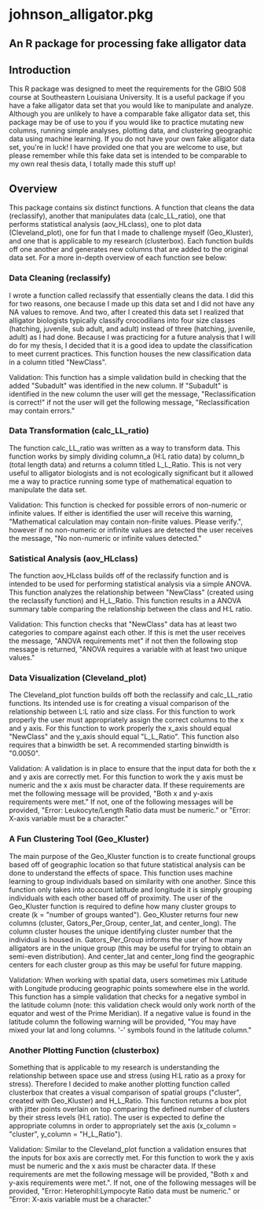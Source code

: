 # johnson_alligator.pkg

## An R package for processing fake alligator data



## Introduction
This R package was designed to meet the requirements for the GBIO 508 course at Southeastern Louisiana University. It is a useful package if you have a fake alligator data set that you would like to manipulate and analyze. Although you are unlikely to have a comparable fake alligator data set, this package may be of use to you if you would like to practice mutating new columns, running simple analyses, plotting data, and clustering geographic data using machine learning. If you do not have your own fake alligator data set, you're in luck! I have provided one that you are welcome to use, but please remember while this fake data set is intended to be comparable to my own real thesis data, I totally made this stuff up!


## Overview
This package contains six distinct functions. A function that cleans the data (reclassify), another that manipulates data (calc_LL_ratio), one that performs statistical analysis (aov_HLclass), one to plot data (Cleveland_plot), one for fun that I made to challenge myself (Geo_Kluster), and one that is applicable to my research (clusterbox). Each function builds off one another and generates new columns that are added to the original data set. For a more in-depth overview of each function see below:


### Data Cleaning (reclassify)
I wrote a function called reclassify that essentially cleans the data. I did this for two reasons, one because I made up this data set and I did not have any NA values to remove. And two, after I created this data set I realized that alligator biologists typically classify crocodilians into four size classes (hatching, juvenile, sub adult, and adult) instead of three (hatching, juvenile, adult) as I had done. Because I was practicing for a future analysis that I will do for my thesis, I decided that it is a good idea to update the classification to meet current practices. This function houses the new classification data in a column titled "NewClass". 

Validation: This function has a simple validation build in checking that the added "Subadult" was identified in the new column. If "Subadult" is identified in the new column the user will get the message, "Reclassification is correct!" if not the user will get the following message, "Reclassification may contain errors."



### Data Transformation (calc_LL_ratio)
The function calc_LL_ratio was written as a way to transform data. This function works by simply dividing column_a (H:L ratio data) by column_b (total length data) and returns a column titled L_L_Ratio. This is not very useful to alligator biologists and is not ecologically significant but it allowed me a way to practice running some type of mathematical equation to manipulate the data set. 

Validation: This function is checked for possible errors of non-numeric or infinite values. If either is identified the user will receive this warning, "Mathematical calculation may contain non-finite values. Please verify.", however if no non-numeric or infinite values are detected the user receives the message, "No non-numeric or infinite values detected."



### Satistical Analysis (aov_HLclass)
The function aov_HLclass builds off of the reclassify function and is intended to be used for performing statistical analysis via a simple ANOVA. This function analyzes the relationship between "NewClass" (created using the reclassify function) and H_L_Ratio. This function results in a ANOVA summary table comparing the relationship between the class and H:L ratio.

Validation: This function checks that "NewClass" data has at least two categories to compare against each other. If this is met the user receives the message, "ANOVA requirements met" if not then the following stop message is returned, "ANOVA requires a variable with at least two unique values."



### Data Visualization (Cleveland_plot)
The Cleveland_plot function builds off both the reclassify and calc_LL_ratio functions. Its intended use is for creating a visual comparison of the relationship between L:L ratio and size class. For this function to work properly the user must appropriately assign the correct columns to the x and y axis. For this function to work properly the x_axis should equal "NewClass" and the y_axis should equal "L_L_Ratio". This function also requires that a binwidth be set. A recommended starting binwidth is "0.0050". 

Validation: A validation is in place to ensure that the input data for both the x and y axis are correctly met. For this function to work the y axis must be numeric and the x axis must be character data. If these requirements are met the following message will be provided, "Both x and y-axis requirements were met." If not, one of the following messages will be provided, "Error: Leukocyte/Length Ratio data must be numeric." or "Error: X-axis variable must be a character."



### A Fun Clustering Tool (Geo_Kluster)
The main purpose of the Geo_Kluster function is to create functional groups based off of geographic location so that future statistical analysis can be done to understand the effects of space. This function uses machine learning to group individuals based on similarity with one another. Since this function only takes into account latitude and longitude it is simply grouping individuals with each other based off of proximity. The user of the Geo_Kluster function is required to define how many cluster groups to create (k = "number of groups wanted"). Geo_Kluster returns four new columns (cluster, Gators_Per_Group, center_lat, and center_long). The column cluster houses the unique identifying cluster number that the individual is housed in. Gators_Per_Group informs the user of how many alligators are in the unique group (this may be useful for trying to obtain an semi-even distribution). And center_lat and center_long find the geographic centers for each cluster group as this may be useful for future mapping. 


Validation: When working with spatial data, users sometimes mix Latitude with Longitude producing geographic points somewhere else in the world. This function has a simple validation that checks for a negative symbol in the latitude column (note: this validation check would only work north of the equator and west of the Prime Meridian). If a negative value is found in the latitude column the following warning will be provided, "You may have mixed your lat and long columns. '-' symbols found in the latitude column."



### Another Plotting Function (clusterbox)
Something that is applicable to my research is understanding the relationship between space use and stress (using H:L ratio as a proxy for stress). Therefore I decided to make another plotting function called clusterbox that creates a visual comparison of spatial groups ("cluster", created with Geo_Kluster) and H_L_Ratio. This function returns a box plot with jitter points overlain on top comparing the defined number of clusters by their stress levels (H:L ratio). The user is expected to define the appropriate columns in order to appropriately set the axis (x_column = "cluster", y_column = "H_L_Ratio"). 

Validation: Similar to the Cleveland_plot function a validation ensures that the inputs for box axis are correctly met. For this function to work the y axis must be numeric and the x axis must be character data. If these requirements are met the following message will be provided, "Both x and y-axis requirements were met.". If not, one of the following messages will be provided, "Error: Heterophil:Lympocyte Ratio data must be numeric." or "Error: X-axis variable must be a character."
